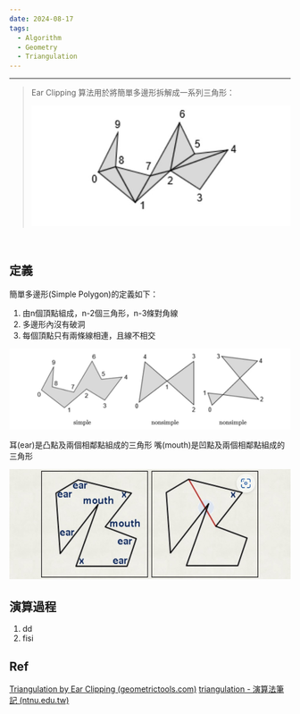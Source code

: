 ```yaml
---
date: 2024-08-17
tags:
  - Algorithm
  - Geometry
  - Triangulation
---
```

---
> Ear Clipping 算法用於將簡單多邊形拆解成一系列三角形：
> 
> ![screenshot 2024-08-17 at 1.07.42 PM](https://raw.githubusercontent.com/agin0634/DuriShen_DevNote/main/Archives/Images/screenshot%202024-08-17%20at%201.07.42%20PM.jpg)

<br>

## 定義
簡單多邊形(Simple Polygon)的定義如下：
1. 由n個頂點組成，n-2個三角形，n-3條對角線
2. 多邊形內沒有破洞
3. 每個頂點只有兩條線相連，且線不相交

![screenshot 2024-08-17 at 1.09.56 PM](https://raw.githubusercontent.com/agin0634/DuriShen_DevNote/main/Archives/Images/screenshot%202024-08-17%20at%201.09.56%20PM.jpg)

耳(ear)是凸點及兩個相鄰點組成的三角形
嘴(mouth)是凹點及兩個相鄰點組成的三角形

![screenshot 2024-08-17 at 1.17.49 PM](https://raw.githubusercontent.com/agin0634/DuriShen_DevNote/main/Archives/Images/screenshot%202024-08-17%20at%201.17.49%20PM.jpg)
<br>
## 演算過程
1. dd
2. fisi
## Ref
[Triangulation by Ear Clipping (geometrictools.com)](https://www.geometrictools.com/Documentation/TriangulationByEarClipping.pdf)
[triangulation - 演算法筆記 (ntnu.edu.tw)](https://web.ntnu.edu.tw/~algo/Triangulation.html)